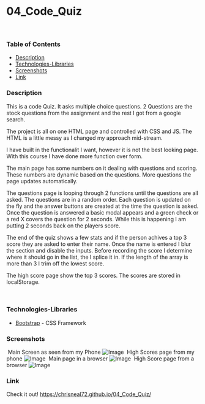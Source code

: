 # 04_Code_Quiz
​
### Table of Contents
- [Description](#Description)
- [Technologies-Libraries](#Technologies-Libraries)
- [Screenshots](#Screenshots)
- [Link](#Link)
​
### Description
This is a code Quiz. It asks multiple choice questions. 2 Questions are the stock questions from the assignment and the rest I got from a google search.

The project is all on one HTML page and controlled with CSS and JS. The HTML is a little messy as I changed my approach mid-stream.

I have built in the functionalit I want, however it is not the best looking page. With this course I have done more function over form.

The main page has some numbers on it dealing with questions and scoring. These numbers are dynamic based on the questions. More questions the page updates automatically.

The questions page is looping through 2 functions until the questions are all asked. The questions are in a random order. Each question is updated on the fly and the answer buttons are created at the time the question is asked. Once the question is answered a basic modal appears and a green check or a red X covers the question for 2 seconds. While this is happening I am putting 2 seconds back on the players score.

The end of the quiz shows a few stats and if the person achives a top 3 score they are asked to enter their name. Once the name is entered I blur the section and disable the inputs. Before recording the score I determine where it should go in the list, the I splice it in. If the length of the array is more than 3 I trim off the lowest score.

The high score page show the top 3 scores. The scores are stored in localStorage.

​
### Technologies-Libraries
- [Bootstrap](https://getbootstrap.com/) - CSS Framework
​
### Screenshots
​
Main Screen as seen from my Phone
![Image](assets/images/phonemain.jpg)
​
High Scores page from my phone
![Image](assets/images/phone.jpg)
​
Main page in a browser
![Image](assets/images/mainpage.jpg)
​
High Score page from a browser
![Image](assets/images/highscores.jpg)
​
### Link
Check it out! 
https://chrisneal72.github.io/04_Code_Quiz/